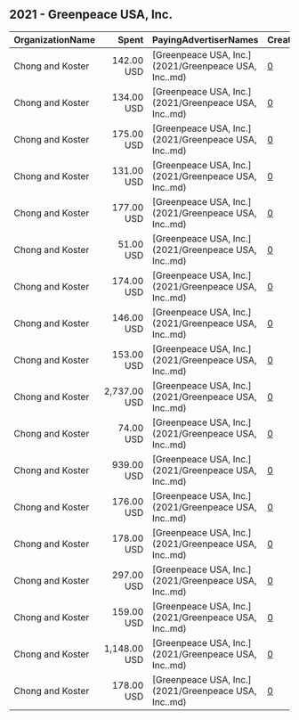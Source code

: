 ## 2021 - Greenpeace USA, Inc. 
|OrganizationName|Spent|PayingAdvertiserNames|CreativeUrls|Impressions|Genders|AgeBrackets|CountryCodes|BillingAddresses|CandidateBallotInformation|
|:---|---:|:---|:---|---:|:---|:---|:---|:---|:---|
|Chong and Koster|142.00 USD|[Greenpeace USA, Inc.](2021/Greenpeace USA, Inc..md)|[0](https://www.snap.com/political-ads/asset/2c7ea7846d36c09dc804db5a6510245cafd778cf359ef4768f3b6fda20bfe1e6?mediaType=png)|24,714||18+|united states|"1640 Rhode Island Ave. NW, Suite 600,Washington,20036,US"||
|Chong and Koster|134.00 USD|[Greenpeace USA, Inc.](2021/Greenpeace USA, Inc..md)|[0](https://www.snap.com/political-ads/asset/45030a9d769dc57a3d87b01e7a145906d31c7d773b03014075854c6630b8313c?mediaType=png)|25,983||18+|united states|"1640 Rhode Island Ave. NW, Suite 600,Washington,20036,US"||
|Chong and Koster|175.00 USD|[Greenpeace USA, Inc.](2021/Greenpeace USA, Inc..md)|[0](https://www.snap.com/political-ads/asset/5dbe8bde6d1ada045801cc9753e04e49e3665fd8decebdc29b0c050173ee0793?mediaType=png)|54,496||18+|united states|"1640 Rhode Island Ave. NW, Suite 600,Washington,20036,US"||
|Chong and Koster|131.00 USD|[Greenpeace USA, Inc.](2021/Greenpeace USA, Inc..md)|[0](https://www.snap.com/political-ads/asset/8c6a7bc499196ee997e47489f3ef0ddf6b20cd9764520771b7660ff92ad24dc7?mediaType=png)|12,286||18+|united states|"1640 Rhode Island Ave. NW, Suite 600,Washington,20036,US"||
|Chong and Koster|177.00 USD|[Greenpeace USA, Inc.](2021/Greenpeace USA, Inc..md)|[0](https://www.snap.com/political-ads/asset/2918854b01fd35b08109f57ca2e06464fc94ae23e03e4e30e7e1e31db17ad874?mediaType=png)|29,134||18+|united states|"1640 Rhode Island Ave. NW, Suite 600,Washington,20036,US"||
|Chong and Koster|51.00 USD|[Greenpeace USA, Inc.](2021/Greenpeace USA, Inc..md)|[0](https://www.snap.com/political-ads/asset/87efd06f967182d7be641df0f478451b8e3b505853bc2983e9b26be7279c86ce?mediaType=png)|5,821||18+|united states|"1640 Rhode Island Ave. NW, Suite 600,Washington,20036,US"||
|Chong and Koster|174.00 USD|[Greenpeace USA, Inc.](2021/Greenpeace USA, Inc..md)|[0](https://www.snap.com/political-ads/asset/6cb632a9a03fbebba377b06285612c19561edf5c6bdd86f3858402e82506aaaf?mediaType=png)|49,130||18+|united states|"1640 Rhode Island Ave. NW, Suite 600,Washington,20036,US"||
|Chong and Koster|146.00 USD|[Greenpeace USA, Inc.](2021/Greenpeace USA, Inc..md)|[0](https://www.snap.com/political-ads/asset/87efd06f967182d7be641df0f478451b8e3b505853bc2983e9b26be7279c86ce?mediaType=png)|12,034||18+|united states|"1640 Rhode Island Ave. NW, Suite 600,Washington,20036,US"||
|Chong and Koster|153.00 USD|[Greenpeace USA, Inc.](2021/Greenpeace USA, Inc..md)|[0](https://www.snap.com/political-ads/asset/27558933f9b274bf9c0cd3db3212b1f63074eb3a3946b6c8d2a8ce834a82a125?mediaType=png)|14,865||18+|united states|"1640 Rhode Island Ave. NW, Suite 600,Washington,20036,US"||
|Chong and Koster|2,737.00 USD|[Greenpeace USA, Inc.](2021/Greenpeace USA, Inc..md)|[0](https://www.snap.com/political-ads/asset/4319c5d3223339d71d8f235d385defe9893eb191a9d9227b3afacf932fc79e69?mediaType=png)|742,838||18+|united states|"1640 Rhode Island Ave. NW, Suite 600,Washington,20036,US"||
|Chong and Koster|74.00 USD|[Greenpeace USA, Inc.](2021/Greenpeace USA, Inc..md)|[0](https://www.snap.com/political-ads/asset/df22cdac1a58603c7bc1acc68393120c489d007547212a0d70fc0b0a185994e8?mediaType=png)|7,850||18+|united states|"1640 Rhode Island Ave. NW, Suite 600,Washington,20036,US"||
|Chong and Koster|939.00 USD|[Greenpeace USA, Inc.](2021/Greenpeace USA, Inc..md)|[0](https://www.snap.com/political-ads/asset/5fd5516e948e3d2365bab86495ea7cc2a9c9a0a237394b25f558685730ab7481?mediaType=png)|87,068|||united states|"1640 Rhode Island Ave. NW, Suite 600,Washington,20036,US"||
|Chong and Koster|176.00 USD|[Greenpeace USA, Inc.](2021/Greenpeace USA, Inc..md)|[0](https://www.snap.com/political-ads/asset/1ac519a056081fe6239d3da510de903722a2a0c6e93f92fe7266a1b6d60c9547?mediaType=png)|32,093||18+|united states|"1640 Rhode Island Ave. NW, Suite 600,Washington,20036,US"||
|Chong and Koster|178.00 USD|[Greenpeace USA, Inc.](2021/Greenpeace USA, Inc..md)|[0](https://www.snap.com/political-ads/asset/a7ef60b861aa5d5205d58fbc910e90b162e5786b760551b26fc8ea1f3decfddb?mediaType=png)|15,888||18+|united states|"1640 Rhode Island Ave. NW, Suite 600,Washington,20036,US"||
|Chong and Koster|297.00 USD|[Greenpeace USA, Inc.](2021/Greenpeace USA, Inc..md)|[0](https://www.snap.com/political-ads/asset/716d7035b57aa5d8eb896951300b07b9f2648646d66d706ce3bde7456e8e8a16?mediaType=png)|75,745||18+|united states|"1640 Rhode Island Ave. NW, Suite 600,Washington,20036,US"||
|Chong and Koster|159.00 USD|[Greenpeace USA, Inc.](2021/Greenpeace USA, Inc..md)|[0](https://www.snap.com/political-ads/asset/2c7ea7846d36c09dc804db5a6510245cafd778cf359ef4768f3b6fda20bfe1e6?mediaType=png)|14,102||18+|united states|"1640 Rhode Island Ave. NW, Suite 600,Washington,20036,US"||
|Chong and Koster|1,148.00 USD|[Greenpeace USA, Inc.](2021/Greenpeace USA, Inc..md)|[0](https://www.snap.com/political-ads/asset/08245a977808d9690cf7d58f2d68a6ab18423e2a87e4095e87616d85582d21e1?mediaType=png)|206,429||18+|united states|"1640 Rhode Island Ave. NW, Suite 600,Washington,20036,US"||
|Chong and Koster|178.00 USD|[Greenpeace USA, Inc.](2021/Greenpeace USA, Inc..md)|[0](https://www.snap.com/political-ads/asset/8dae3274b2200a5f8475e8465eb7aff577f0ef9f73d2acaafc512a66ea98e06f?mediaType=png)|16,752||18+|united states|"1640 Rhode Island Ave. NW, Suite 600,Washington,20036,US"||
